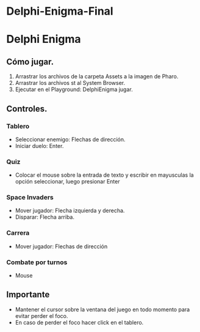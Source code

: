# Delphi-Enigma-Final

# Delphi Enigma

## Cómo jugar.

1. Arrastrar los archivos de la carpeta Assets a la imagen de Pharo.
2. Arrastrar los archivos st al System Browser.
3. Ejecutar en el Playground: DelphiEnigma jugar.

## Controles.

### Tablero
* Seleccionar enemigo: Flechas de dirección.
* Iniciar duelo: Enter.

### Quiz
* Colocar el mouse sobre la entrada de texto y escribir en mayusculas la opción seleccionar, luego presionar Enter

### Space Invaders
* Mover jugador: Flecha izquierda y derecha.
* Disparar: Flecha arriba.

### Carrera
* Mover jugador: Flechas de dirección

### Combate por turnos
* Mouse

## Importante
* Mantener el cursor sobre la ventana del juego en todo momento para evitar perder el foco.
* En caso de perder el foco hacer click en el tablero.


